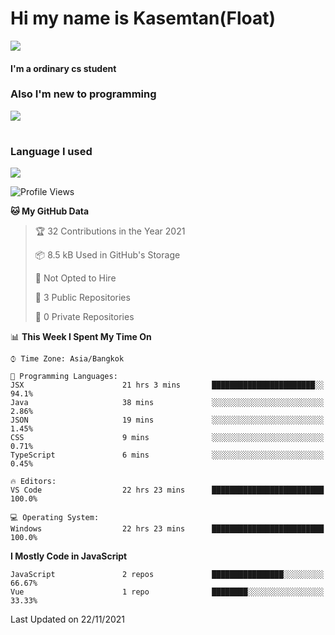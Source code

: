 # Hi my name is Kasemtan(Float)
![](https://64.media.tumblr.com/9c2a8f831efe8da556ffbf89cebb52c9/b86c1ab833a37e32-93/s1280x1920/d000dc22f75df64be2bc150f5fa69c4f6df6bb07.gifv)
#### I'm a ordinary cs student
### Also I'm new to programming
[![](https://github-readme-stats.vercel.app/api?username=FloatKasemtan&show_icons=true&theme=nightowl)]()
#
### Language I used
[![](https://github-readme-stats.vercel.app/api/top-langs/?username=FloatKasemtan&layout=compact&theme=nightowl)]()
<!--START_SECTION:waka-->
![Profile Views](http://img.shields.io/badge/Profile%20Views-0-blue)

**🐱 My GitHub Data** 

> 🏆 32 Contributions in the Year 2021
 > 
> 📦 8.5 kB Used in GitHub's Storage 
 > 
> 🚫 Not Opted to Hire
 > 
> 📜 3 Public Repositories 
 > 
> 🔑 0 Private Repositories  
 > 
📊 **This Week I Spent My Time On** 

```text
⌚︎ Time Zone: Asia/Bangkok

💬 Programming Languages: 
JSX                      21 hrs 3 mins       ███████████████████████░░   94.1% 
Java                     38 mins             ░░░░░░░░░░░░░░░░░░░░░░░░░   2.86% 
JSON                     19 mins             ░░░░░░░░░░░░░░░░░░░░░░░░░   1.45% 
CSS                      9 mins              ░░░░░░░░░░░░░░░░░░░░░░░░░   0.71% 
TypeScript               6 mins              ░░░░░░░░░░░░░░░░░░░░░░░░░   0.45%

🔥 Editors: 
VS Code                  22 hrs 23 mins      █████████████████████████   100.0%

💻 Operating System: 
Windows                  22 hrs 23 mins      █████████████████████████   100.0%

```

**I Mostly Code in JavaScript** 

```text
JavaScript               2 repos             ████████████████░░░░░░░░░   66.67% 
Vue                      1 repo              ████████░░░░░░░░░░░░░░░░░   33.33%

```



 Last Updated on 22/11/2021
<!--END_SECTION:waka-->
<!--
**FloatKasemtan/FloatKasemtan** is a ✨ _special_ ✨ repository because its `README.md` (this file) appears on your GitHub profile.

Here are some ideas to get you started:

- 🔭 I’m currently working on ...
- 🌱 I’m currently learning ...
- 👯 I’m looking to collaborate on ...
- 🤔 I’m looking for help with ...
- 💬 Ask me about ...
- 📫 How to reach me: ...
- 😄 Pronouns: ...
- ⚡ Fun fact: ...
-->
